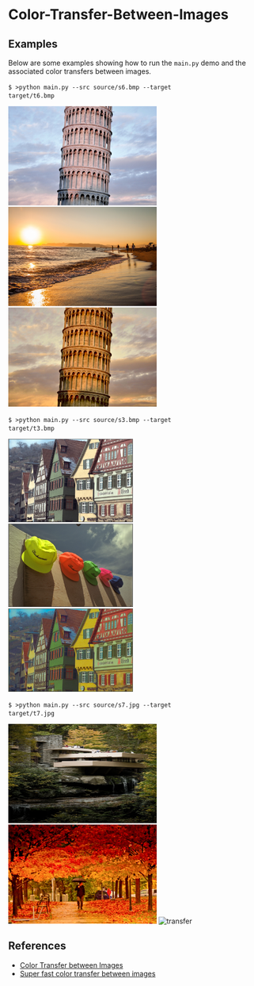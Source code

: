 # Color-Transfer-Between-Images

## Examples
Below are some examples showing how to run the <code>main.py</code> demo and the associated color transfers between images.

<code>$ >python main.py --src source/s6.bmp --target target/t6.bmp</code>
<p float="left">
	<img src="source/s6.bmp" width = "300" height = "200" alt="transfer" />
	<img src="target/t6.bmp" width = "300" height = "200" alt="transfer" />
	<img src="transfer/s6_t6.bmp" width = "300" height = "200" alt="transfer" />
</p> 

<code>$ >python main.py --src source/s3.bmp --target target/t3.bmp</code>
<p float="left">
	<img src="source/s3.bmp" width = "50%" height = "50%" alt="transfer" />
	<img src="target/t3.bmp" width = "50%" height = "50%" alt="transfer" />
	<img src="transfer/s3_t3.bmp" width = "50%" height = "50%" alt="transfer" />
</p> 

<code>$ >python main.py --src source/s7.jpg --target target/t7.jpg</code>
<p float="left">
	<img src="source/s7.jpg" width = "300" height = "200" alt="transfer" />
	<img src="target/t7.jpg" width = "300" height = "200" alt="transfer" />
	<img src="transfer/s7_t7.bmp" width = "300" height = "200" alt="transfer" />
</p>

## References
- [Color Transfer between Images](https://www.cs.tau.ac.il/~turkel/imagepapers/ColorTransfer.pdf)
- [Super fast color transfer between images](https://github.com/jrosebr1/color_transfer) 